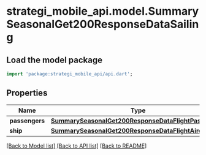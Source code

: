 # strategi_mobile_api.model.SummarySeasonalGet200ResponseDataSailing

## Load the model package
```dart
import 'package:strategi_mobile_api/api.dart';
```

## Properties
Name | Type | Description | Notes
------------ | ------------- | ------------- | -------------
**passengers** | [**SummarySeasonalGet200ResponseDataFlightPassengers**](SummarySeasonalGet200ResponseDataFlightPassengers.md) |  | [optional] 
**ship** | [**SummarySeasonalGet200ResponseDataFlightAircraft**](SummarySeasonalGet200ResponseDataFlightAircraft.md) |  | [optional] 

[[Back to Model list]](../README.md#documentation-for-models) [[Back to API list]](../README.md#documentation-for-api-endpoints) [[Back to README]](../README.md)


